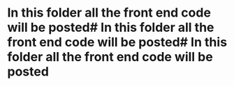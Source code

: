# In this folder all the front end code will be posted# In this folder all the front end code will be posted# In this folder all the front end code will be posted

